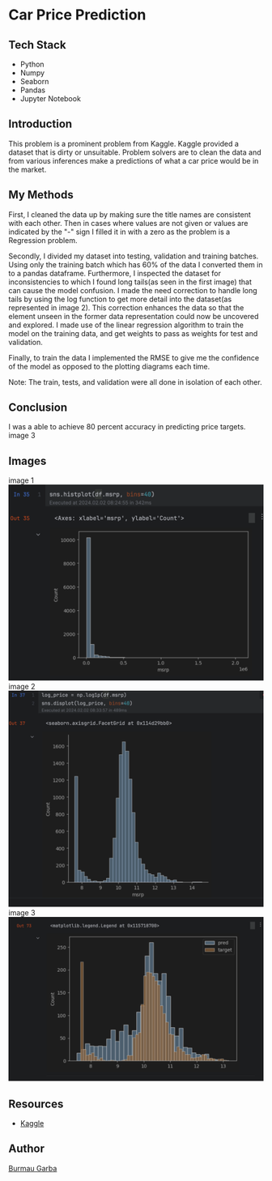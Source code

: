 # Car Price Prediction
## Tech Stack
* Python
* Numpy
* Seaborn
* Pandas
* Jupyter Notebook
## Introduction 
This problem is a prominent problem from Kaggle. Kaggle provided a dataset that is dirty or unsuitable.
Problem solvers are to clean the data and from various inferences make a predictions of what a car price would be 
in the market.
## My Methods
First, I cleaned the data up by making sure the title names are consistent with each other. Then in cases where values are 
not given or values are indicated by the "-" sign I filled it in with a zero as the problem is a Regression problem.

Secondly, I divided my dataset into testing, validation and training batches. Using only the training batch which has 60% 
of the data I converted them in to a pandas dataframe. Furthermore, I inspected the dataset for inconsistencies to which I found 
long tails(as seen in the first image) that can cause the model confusion. I made the need correction to handle long tails by using the log function
to get more detail into the dataset(as represented in image 2). This correction enhances the data so that the element unseen in the former data representation
could now be uncovered and explored. I made use of the linear regression algorithm to train the model on the training data, and get weights to pass as weights for
test and validation.

Finally, to train the data I implemented the RMSE to give me the confidence of the model as opposed to the plotting diagrams each time.

Note: The train, tests, and validation were all done in isolation of each other.

## Conclusion
I was a able to achieve 80 percent accuracy in predicting price targets. image 3
## Images
image 1 ![long-tail](images/Longtail.png)
image 2 ![log_tail](images/Log_tail.png)
image 3 ![target](images/target.png)
## Resources
* [Kaggle](https://www.kaggle.com/datasets/CooperUnion/cardataset)
## Author
[Burmau Garba](https://github.com/BURMAUG)
